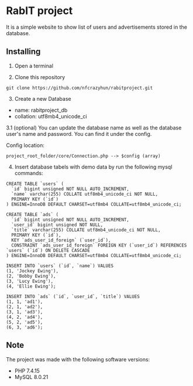 # RabIT project

It is a simple website to show list of users and advertisements stored in the database.

## Installing

1. Open a terminal

2. Clone this repository

```
git clone https://github.com/nfcrazyhun/rabitproject.git
```

3. Create a new Database

- name: rabitproject_db
- collation: utf8mb4_unicode_ci

3.1 (optional) You can update the database name as well as the database user's name and password. You can find it under the config.


Config location:
```
project_root_folder/core/Connection.php --> $config (array)
```

4. Insert database tabels with demo data by run the following mysql commands:

```mysql
CREATE TABLE `users` (
  `id` bigint unsigned NOT NULL AUTO_INCREMENT,
  `name` varchar(255) COLLATE utf8mb4_unicode_ci NOT NULL,
  PRIMARY KEY (`id`)
) ENGINE=InnoDB DEFAULT CHARSET=utf8mb4 COLLATE=utf8mb4_unicode_ci;

CREATE TABLE `ads` (
  `id` bigint unsigned NOT NULL AUTO_INCREMENT,
  `user_id` bigint unsigned NOT NULL,
  `title` varchar(255) COLLATE utf8mb4_unicode_ci NOT NULL,
  PRIMARY KEY (`id`),
  KEY `ads_user_id_foreign` (`user_id`),
  CONSTRAINT `ads_user_id_foreign` FOREIGN KEY (`user_id`) REFERENCES `users` (`id`) ON DELETE CASCADE
) ENGINE=InnoDB DEFAULT CHARSET=utf8mb4 COLLATE=utf8mb4_unicode_ci;

INSERT INTO `users` (`id`, `name`) VALUES
(1, 'Jockey Ewing'),
(2, 'Bobby Ewing'),
(3, 'Lucy Ewing'),
(4, 'Ellie Ewing');

INSERT INTO `ads` (`id`, `user_id`, `title`) VALUES
(1, 1, 'ad1'),
(2, 1, 'ad2'),
(3, 1, 'ad3'),
(4, 2, 'ad4'),
(5, 2, 'ad5'),
(6, 3, 'ad6');

```

## Note
The project was made with the following software versions:
- PHP 7.4.15
- MySQL 8.0.21
